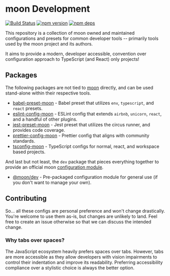 # moon Development

[![Build Status](https://github.com/moonrepo/dev/workflows/Build/badge.svg)](https://github.com/moonrepo/dev/actions?query=branch%3Amaster)
[![npm version](https://badge.fury.io/js/%40moon%config-babel.svg)](https://www.npmjs.com/package/@moon/config-babel)
[![npm deps](https://david-dm.org/moonrepo/dev.svg?path=packages/config-babel)](https://www.npmjs.com/package/@moon/config-babel)

This repository is a collection of moon owned and maintained configurations and presets for common
developer tools -- primarily tools used by the moon project and its authors.

It aims to provide a modern, developer accessible, convention over configuration approach to
TypeScript (and React) only projects!

## Packages

The following packages are not tied to [moon](https://moon.dev) directly, and can be used
stand-alone within their respective tools.

- [babel-preset-moon](./packages/babel-preset) - Babel preset that utilizes `env`, `typescript`, and
  `react` presets.
- [eslint-config-moon](./packages/eslint-config) - ESLint config that extends `airbnb`, `unicorn`,
  `react`, and a handful of other plugins.
- [jest-preset-moon](./packages/jest-preset) - Jest preset that utilizes the circus runner, and
  provides code coverage.
- [prettier-config-moon](./packages/prettier-config) - Prettier config that aligns with community
  standards.
- [tsconfig-moon](./packages/tsconfig) - TypeScript configs for normal, react, and workspace based
  projects.

And last but not least, the `dev` package that pieces everything together to provide an official
moon [configuration module](https://moon.dev/docs/provider).

- [@moon/dev](./packages/dev) - Pre-packaged configuration module for general use (if you don't want
  to manage your own).

## Contributing

So... all these configs are personal preference and won't change drastically. You're welcome to use
them as-is, but changes are unlikely to land. Feel free to create an issue otherwise so that we can
discuss the intended change.

### Why tabs over spaces?

The JavaScript ecosystem heavily prefers spaces over tabs. However, tabs are more accessible as they
allow developers with vision impairments to control their indentation and improve its readability.
Preferring accessibility compliance over a stylistic choice is always the better option.
